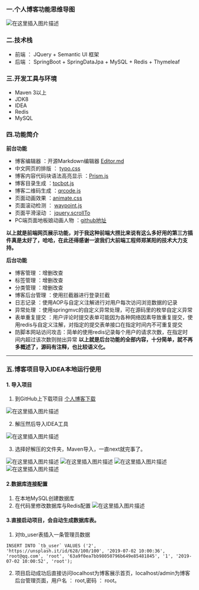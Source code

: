 
### 一.个人博客功能思维导图
![在这里插入图片描述](https://img-blog.csdnimg.cn/20190709232914679.png?x-oss-process=image/watermark,type_ZmFuZ3poZW5naGVpdGk,shadow_10,text_aHR0cHM6Ly9ibG9nLmNzZG4ubmV0L3dlaXhpbl80MTY0OTA5MA==,size_16,color_FFFFFF,t_70)
### 二.技术栈
-	前端 ： JQuery + Semantic UI 框架
-	后端 ： SpringBoot + SpringDataJpa + MySQL + Redis + Thymeleaf

### 三.开发工具与环境
-	Maven 3以上
-	JDK8
-	IDEA
-	Redis 
-	MySQL

### 四.功能简介
**前台功能**

-	博客编辑器 ：开源Markdown编辑器 [Editor.md](https://pandao.github.io/editor.md/)
-	中文网页的排版 ： [typo.css](https://github.com/sofish/typo.css)
-	博客内容代码块语法高亮显示 ：[Prism.js](https://github.com/PrismJS/prism)
-	博客目录生成 ：[tocbot.js](https://tscanlin.github.io/tocbot/)
-	博客二维码生成 ：[qrcode.js](https://davidshimjs.github.io/qrcodejs/)
-	页面动画效果 ：[animate.css](https://daneden.github.io/animate.css/)
-	页面滚动检测 ： [waypoint.js](https://github.com/imakewebthings/waypoints)
-	页面平滑滚动 ： [jquery.scrollTo](https://github.com/flesler/jquery.scrollTo)
-   PC端页面地板娘动画人物 ：[github地址](https://github.com/Yipsoul/live2d-widget)

**以上就是前端网页展示功能，对于我这种前端大捞比来说有这么多好用的第三方插件真是太好了，哈哈，在此还得感谢一波我们大前端工程师郑某阳的技术大力支持。**

**后台功能**

- 博客管理 ：增删改查
- 标签管理 ：增删改查
- 分类管理 ：增删改查
- 博客后台管理 ：使用拦截器进行登录拦截
- 日志记录 ：使用AOP与自定义注解进行对用户每次访问浏览数据的记录
- 异常处理 ：使用springmvc的自定义异常处理，可在源码里的枚举自定义异常
- 表单重复提交 ：用户评论时提交表单可能因为各种网络因素导致重复提交，使用redis与自定义注解，对指定的提交表单接口在指定时间内不可重复提交
- 防脚本网站访问攻击：简单的使用redis记录每个用户的请求次数，在指定时间内超过该次数则抛出异常
**以上就是后台功能的全部内容，十分简单，就不再多概述了，源码有注释，也比较语义化。**
---
### 五.博客项目导入IDEA本地运行使用
#### 1. 导入项目
1. 到GitHub上下载项目 [个人博客下载](https://github.com/Yipsoul/blog)

![在这里插入图片描述](https://img-blog.csdnimg.cn/20190709232737106.png?x-oss-process=image/watermark,type_ZmFuZ3poZW5naGVpdGk,shadow_10,text_aHR0cHM6Ly9ibG9nLmNzZG4ubmV0L3dlaXhpbl80MTY0OTA5MA==,size_16,color_FFFFFF,t_70)

2. 解压然后导入IDEA工具

![在这里插入图片描述](https://img-blog.csdnimg.cn/20190709233108824.png?x-oss-process=image/watermark,type_ZmFuZ3poZW5naGVpdGk,shadow_10,text_aHR0cHM6Ly9ibG9nLmNzZG4ubmV0L3dlaXhpbl80MTY0OTA5MA==,size_16,color_FFFFFF,t_70)

3. 选择好解压的文件夹，Maven导入，一直next就完事了。

![在这里插入图片描述](https://img-blog.csdnimg.cn/20190709233227708.png?x-oss-process=image/watermark,type_ZmFuZ3poZW5naGVpdGk,shadow_10,text_aHR0cHM6Ly9ibG9nLmNzZG4ubmV0L3dlaXhpbl80MTY0OTA5MA==,size_16,color_FFFFFF,t_70)
![在这里插入图片描述](https://img-blog.csdnimg.cn/20190709233336211.png?x-oss-process=image/watermark,type_ZmFuZ3poZW5naGVpdGk,shadow_10,text_aHR0cHM6Ly9ibG9nLmNzZG4ubmV0L3dlaXhpbl80MTY0OTA5MA==,size_16,color_FFFFFF,t_70)
![在这里插入图片描述](https://img-blog.csdnimg.cn/20190709233347721.png?x-oss-process=image/watermark,type_ZmFuZ3poZW5naGVpdGk,shadow_10,text_aHR0cHM6Ly9ibG9nLmNzZG4ubmV0L3dlaXhpbl80MTY0OTA5MA==,size_16,color_FFFFFF,t_70)
![在这里插入图片描述](https://img-blog.csdnimg.cn/2019070923343721.png?x-oss-process=image/watermark,type_ZmFuZ3poZW5naGVpdGk,shadow_10,text_aHR0cHM6Ly9ibG9nLmNzZG4ubmV0L3dlaXhpbl80MTY0OTA5MA==,size_16,color_FFFFFF,t_70)
#### 2.数据库连接配置
1. 在本地MySQL创建数据库
2. 在代码里修改数据库与Redis配置
![在这里插入图片描述](https://img-blog.csdnimg.cn/2019070923531362.png?x-oss-process=image/watermark,type_ZmFuZ3poZW5naGVpdGk,shadow_10,text_aHR0cHM6Ly9ibG9nLmNzZG4ubmV0L3dlaXhpbl80MTY0OTA5MA==,size_16,color_FFFFFF,t_70)
#### 3.直接启动项目，会自动生成数据库表。
1. 对tb_user表插入一条管理员数据

```mysql
INSERT INTO `tb_user` VALUES ('2', 'https://unsplash.it/id/628/100/100', '2019-07-02 10:00:36', 'root@qq.com', 'root', '63a9f0ea7bb98050796b649e85481845', '1', '2019-07-02 10:00:52', 'root');
```
2. 项目启动成功后直接访问localhost为博客展示首页，localhost/admin为博客后台管理页面，用户名 ： root,密码 ： root。
